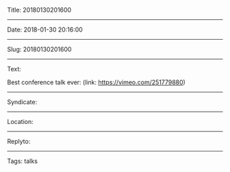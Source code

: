 Title: 20180130201600

----

Date: 2018-01-30 20:16:00

----

Slug: 20180130201600

----

Text: 

Best conference talk ever: (link: https://vimeo.com/251779880)

----

Syndicate: 

----

Location: 

----

Replyto: 

----

Tags: talks
